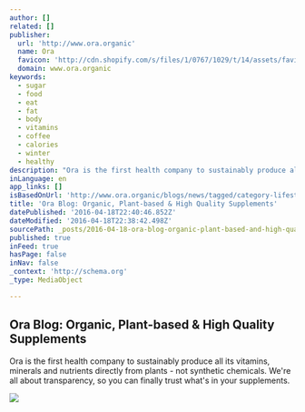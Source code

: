 ```yaml
---
author: []
related: []
publisher:
  url: 'http://www.ora.organic'
  name: Ora
  favicon: 'http://cdn.shopify.com/s/files/1/0767/1029/t/14/assets/favicon.ico?13449350827732080496'
  domain: www.ora.organic
keywords:
  - sugar
  - food
  - eat
  - fat
  - body
  - vitamins
  - coffee
  - calories
  - winter
  - healthy
description: "Ora is the first health company to sustainably produce all its vitamins, minerals and nutrients directly from plants - not synthetic chemicals. We're all about transparency, so you can finally trust what's in your supplements."
inLanguage: en
app_links: []
isBasedOnUrl: 'http://www.ora.organic/blogs/news/tagged/category-lifestyle'
title: 'Ora Blog: Organic, Plant-based & High Quality Supplements'
datePublished: '2016-04-18T22:40:46.852Z'
dateModified: '2016-04-18T22:38:42.498Z'
sourcePath: _posts/2016-04-18-ora-blog-organic-plant-based-and-high-quality-supplements.md
published: true
inFeed: true
hasPage: false
inNav: false
_context: 'http://schema.org'
_type: MediaObject

---
```

<article style=""><h1>Ora Blog: Organic, Plant-based &amp; High Quality Supplements</h1><p>Ora is the first health company to sustainably produce all its vitamins, minerals and nutrients directly from plants - not synthetic chemicals. We're all about transparency, so you can finally trust what's in your supplements.</p><img src="https://cdn.shopify.com/s/files/1/0767/1029/t/7/assets/home-01.jpg?4149869784162803549" /></article>